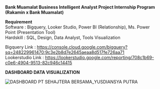 **Bank Muamalat Business Intelligent Analyst Project Internship Program (Rakamin x Bank Muamalat)**

**Requirement**                                                                                                                                                                                            
Software           : Bigquery, Looker Studio, Power BI (Relationship), Ms. Power Point (Presentation Tool)                                                                                                
Hardskill          : SQL, Design, Data Analyst, Tools Visualization

Bigquery Link      : https://console.cloud.google.com/bigquery?sq=248229961470:9c3e2b8d7e2645aeaa8d517fe726aa71                                                                                          
Lookerstudio Link  : https://lookerstudio.google.com/reporting/708c1b69-c0e6-4904-9513-82c946c14415

**DASHBOARD DATA VISUALIZATION**

![DASHBOARD PT SEHAJTERA BERSAMA_YUSDIANSYA PUTRA](https://github.com/yusdiansya/Bank_Muamalat_Business_Intelligent_Analyst_Project_Internship_Program/assets/71084476/949c05eb-830e-425f-8d4a-b36425fd37ca)
